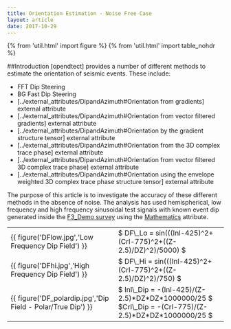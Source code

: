 ```yaml
---
title: Orientation Estimation - Noise Free Case 
layout: article 
date: 2017-10-29
---
```


{% from 'util.html' import figure %}
{% from 'util.html' import table_nohdr %}

##Introduction
[opendtect] provides a number of different methods to estimate the orientation of seismic events. These include:

- FFT Dip Steering 
- BG Fast Dip Steering
- [../external_attributes/DipandAzimuth#Orientation from gradients] external attribute
- [../external_attributes/DipandAzimuth#Orientation from vector filtered gradients] external attribute
- [../external_attributes/DipandAzimuth#Orientation by the gradient structure tensor] external attribute
- [../external_attributes/DipandAzimuth#Orientation from the 3D complex trace phase] external attribute
- [../external_attributes/DipandAzimuth#Orientation from vector filtered 3D complex trace phase] external attribute
- [../external_attributes/DipandAzimuth#Orientation using the envelope weighted 3D complex trace phase structure tensor] external attribute

The purpose of this article is to investigate the accuracy of these different methods in the absence of noise. The analysis has used hemispherical, low frequency and high frequency sinusoidal test signals with known event dip generated inside the [F3_Demo survey](https://www.opendtect.org/osr/Main/NetherlandsOffshoreF3BlockComplete4GB) using the [Mathematics](http://doc.opendtect.org/6.0.0/doc/od_userdoc/Default.htm#appendix_a-attributes_and_filters.htm%3FTocPath%3D11%2520Appendix%2520A%2520-%2520Attributes%2520and%2520Filters%7C_____0) attribute.

<table class="table">
    <tbody>
        <tr>
            <td> {{ figure('DFlow.jpg','Low Frequency Dip Field') }} </td>
            <td style="vertical-align:middle"> $ DF\_Lo = sin(((Inl-425)^2+(Crl-775)^2+((Z-2.5)/DZ)^2)/5000) $ </td>
        </tr>
        <tr>
            <td> {{ figure('DFhi.jpg','High Frequency Dip Field') }} </td>
            <td style="vertical-align:middle"> $ DF\_Hi = sin(((Inl-425)^2+(Crl-775)^2+((Z-2.5)/DZ)^2)/750) $ </td>
        </tr>
        <tr>
            <td> {{ figure('DF_polardip.jpg','Dip Field - Polar/True Dip') }} </td>
            <td style="vertical-align:middle"> $ Inl\_Dip = -(Inl-425)/(Z-2.5)*DZ*DZ*1000000/25 $ </br> $Crl\_Dip = -(Crl-775)/(Z-2.5)*DZ*DZ*1000000/25 $ </td>
        </tr>
    </tbody>
</table>


